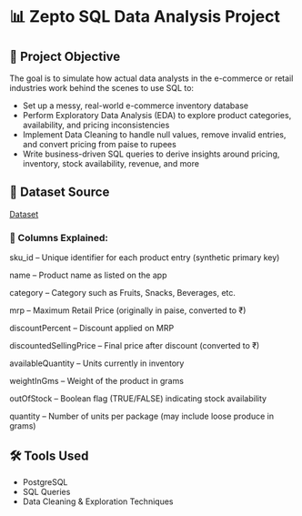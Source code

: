 # 📊 Zepto SQL Data Analysis Project

## 🎯 Project Objective
The goal is to simulate how actual data analysts in the e-commerce or retail industries work behind the scenes to use SQL to:
- Set up a messy, real-world e-commerce inventory database
- Perform Exploratory Data Analysis (EDA) to explore product categories, availability, and pricing inconsistencies
- Implement Data Cleaning to handle null values, remove invalid entries, and convert pricing from paise to rupees
- Write business-driven SQL queries to derive insights around pricing, inventory, stock availability, revenue, and more

## 📁 Dataset Source
[Dataset](https://www.kaggle.com/datasets/palvinder2006/zepto-inventory-dataset/data?select=zepto_v2.csv)
### 🧾 Columns Explained:
sku_id – Unique identifier for each product entry (synthetic primary key)

name – Product name as listed on the app

category – Category such as Fruits, Snacks, Beverages, etc.

mrp – Maximum Retail Price (originally in paise, converted to ₹)

discountPercent – Discount applied on MRP

discountedSellingPrice – Final price after discount (converted to ₹)

availableQuantity – Units currently in inventory

weightInGms – Weight of the product in grams

outOfStock – Boolean flag (TRUE/FALSE) indicating stock availability

quantity – Number of units per package (may include loose produce in grams)





## 🛠️ Tools Used
- PostgreSQL
- SQL Queries
- Data Cleaning & Exploration Techniques

  

